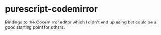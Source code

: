 # purescript-codemirror

Bindings to the Codemirror editor which I didn't end up using but could be a good starting point for others.
